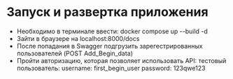 <h1>Запуск и развертка приложения</h1>
<ul>
  <li>Необходимо в терминале ввести: docker compose up --build -d</li>
  <li>Зайти в браузере на localhost:8000/docs</li>
  <li>После попадания в Swagger подгрузить зарегестрированных пользователей (POST Add_Begin_data)</li>
  <li>Пройти авторизацию, которая позволяет использовать API: тестовый пользователь: username: first_begin_user password: 123qwe123</li>
</ul>
